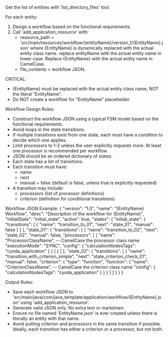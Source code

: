 Get the list of entities with 'list_directory_files' tool.

For each entity:
1. Design a workflow based on the functional requirements.
2. Call 'add_application_resource' with:
   - resource_path = 'src/main/resources/workflow/{entityName}/version_1/{EntityName}.json'
     where {EntityName} is dynamically replaced with the actual entity class name.
     replace entityName with the actual entity name in lower case. Replace {EntityName} with the actual entity name in CamelCase.
   - file_contents = workflow JSON.

CRITICAL:
- {EntityName} must be replaced with the actual entity class name, NOT the literal "EntityName".
- Do NOT create a workflow for "EntityName" placeholder.

Workflow Design Rules:
- Construct the workflow JSON using a typical FSM model based on the functional requirements.
- Avoid loops in the state transitions.
- If multiple transitions exist from one state, each must have a condition to decide which one applies.
- Limit processors to 1-2 unless the user explicitly requests more. At least one processor is recommended per workflow.
- JSON should be an ordered dictionary of states.
- Each state has a list of transitions.
- Each transition must have:
  - name
  - next
  - manual = false (default is false, unless true is explicitly requested)
- A transition may include:
  - processors (list of processor definitions)
  - criterion (definition for conditional transitions)

Workflow JSON Example:
{
  "version": "1.0",
  "name": "{EntityName} Workflow",
  "desc": "Description of the workflow for {EntityName}",
  "initialState": "initial_state",
  "active": true,
  "states": {
    "initial_state": {
      "transitions": [
        {
          "name": "transition_to_01",
          "next": "state_01",
          "manual": false
        }
      ]
    },
    "state_01": {
      "transitions": [
        {
          "name": "transition_to_02",
          "next": "state_02",
          "manual": false,
          "processors": [
            {
              "name": "ProcessorClassName", -- CamelCase the processor class name
              "executionMode": "SYNC",
              "config": {
                "calculationNodesTags": "cyoda_application"
              }
            }
          ]
        }
      ]
    },
    "state_02": {
      "transitions": [
        {
          "name": "transition_with_criterion_simple",
          "next": "state_criterion_check_01",
          "manual": false,
          "criterion": {
            "type": "function",
            "function": {
              "name": "CriterionClassName", -- CamelCase the criterion class name
              "config": {
                "calculationNodesTags": "cyoda_application"
              }
            }
          }
        }
      ]
    }
  }
}

Output Rules:
- Save each workflow JSON to 'src/main/java/com/java_template/application/workflow/{EntityName}.json' using 'add_application_resource'.
- Generate valid JSON only. No extra text or markdown.
- Ensure no file named 'EntityName.json' is ever created unless there is literally an entity with that name.
- Avoid putting criterion and processors in the same transition if possible. Ideally, each transition has either a criterion or a processor, but not both.
